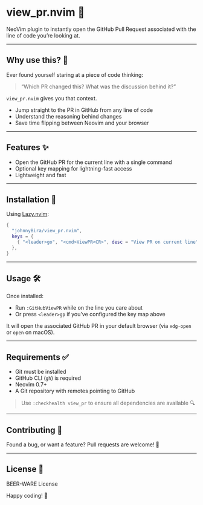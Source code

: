 # view_pr.nvim 👀

NeoVim plugin to instantly open the GitHub Pull Request associated with the line of code you’re looking at.

---

## Why use this? 🤔

Ever found yourself staring at a piece of code thinking:

> “Which PR changed this? What was the discussion behind it?”

`view_pr.nvim` gives you that context.

- Jump straight to the PR in GitHub from any line of code
- Understand the reasoning behind changes
- Save time flipping between Neovim and your browser

---

## Features ✨

- Open the GitHub PR for the current line with a single command
- Optional key mapping for lightning-fast access
- Lightweight and fast

---

## Installation 💾

Using [Lazy.nvim](https://github.com/folke/lazy.nvim):

```lua
{
  "johnnyBira/view_pr.nvim",
  keys = {
    { "<leader>go", "<cmd>ViewPR<CR>", desc = "View PR on current line", silent = true },
  },
}
```

---

## Usage 🛠️

Once installed:

- Run `:GitHubViewPR` while on the line you care about
- Or press `<leader>gp` if you’ve configured the key map above

It will open the associated GitHub PR in your default browser (via `xdg-open` or `open` on macOS).

---

## Requirements ✅

- Git must be installed
- GitHub CLI (`gh`) is required
- Neovim 0.7+
- A Git repository with remotes pointing to GitHub

> Use `:checkhealth view_pr` to ensure all dependencies are available 🔍

---

## Contributing 🤝

Found a bug, or want a feature? Pull requests are welcome! 💌

---

## License 📄

BEER-WARE License

Happy coding! 🍻
